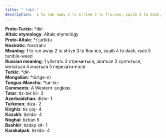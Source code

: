 ```yaml
---
title: " *dɨŕ-"
description:  1 to run away 2 to strive 3 to flounce, squib 4 to dash, race 5 tumble-weed
---
```


<strong>Proto-Turkic</strong>:  *dɨŕ-<br>
<strong>Altaic etymology</strong>:  Altaic etymology<br>
<strong> Proto-Altaic</strong>:  *t`i̯uŕ(k)u<br>
<strong>Nostratic</strong>:  Nostratic<br>
<strong>Meaning</strong>:  1 to run away 2 to strive 3 to flounce, squib 4 to dash, race 5 tumble-weed<br>
<strong>Russian meaning</strong>:  1 убегать 2 стремиться, рваться 3 суетиться, метаться 4 мчаться 5 перекати-поле<br>
<strong>Turkic</strong>:  *dɨŕ-<br>
<strong>Mongolian</strong>:  *tür(ge-n)<br>
<strong>Tungus-Manchu</strong>:  *tur-ku-<br>
<strong>Comments</strong>:  A Western isogloss.<br>
<strong>Tatar</strong>:  tɨz-bɨz kil- 3<br>
<strong>Azerbaidzhan</strong>:  dɨzɨx- 1<br>
<strong>Turkmen</strong>:  dɨza- 2<br>
<strong>Kirghiz</strong>:  tɨz qoj- 4<br>
<strong>Kazakh</strong>:  tɨzɨlda- 4<br>
<strong>Noghai</strong>:  tɨzban 5<br>
<strong>Bashkir</strong>:  tɨzdap kit- 1<br>
<strong>Karakalpak</strong>:  tɨzɨlda- 4<br>


